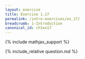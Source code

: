```yaml
---
layout: exercise
title: Exercise 1.17
permalink: /intro-exercises/ex_17/
breadcrumb: 1-Introduction
canonical_id: ch1ex17
---
```


{% include mathjax_support %}
<div id="hiddden">{% include_relative question.md %}</div>